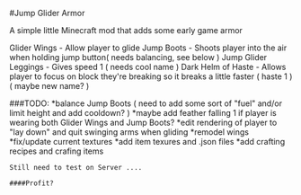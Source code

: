 #Jump Glider Armor

A simple little Minecraft mod that adds some early game armor

Glider Wings - Allow player to glide
Jump Boots - Shoots player into the air when holding jump button( needs balancing, see below )
Jump Glider Leggings - Gives speed 1 ( needs cool name )
Dark Helm of Haste - Allows player to focus on block they're breaking so it breaks a little faster ( haste 1 )( maybe new name? )

###TODO: 
	*balance Jump Boots ( need to add some sort of "fuel" and/or limit height and add cooldown? )
	*maybe add feather falling 1 if player is wearing both Glider Wings and Jump Boots?
	*edit rendering of player to "lay down" and quit swinging arms when gliding
	*remodel wings
	*fix/update current textures
	*add item texures and .json files
	*add crafting recipes and crafing items
	
	Still need to test on Server ....
	
	####Profit?
